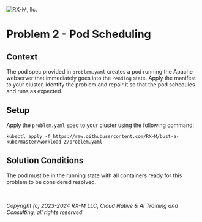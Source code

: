 ![RX-M, llc.](https://rx-m.com/rxm-cnc.svg)

# Problem 2 - Pod Scheduling


## Context

The pod spec provided in `problem.yaml` creates a pod running the Apache webserver that immediately goes into the
`Pending` state. Apply the manifest to your cluster, identify the problem and repair it so that the pod schedules and
runs as expected.


## Setup

Apply the `problem.yaml` spec to your cluster using the following command:

```
kubectl apply -f https://raw.githubusercontent.com/RX-M/bust-a-kube/master/workload-2/problem.yaml
```


## Solution Conditions

The pod must be in the running state with all containers ready for this problem to be considered resolved.

<br>

_Copyright (c) 2023-2024 RX-M LLC, Cloud Native & AI Training and Consulting, all rights reserved_